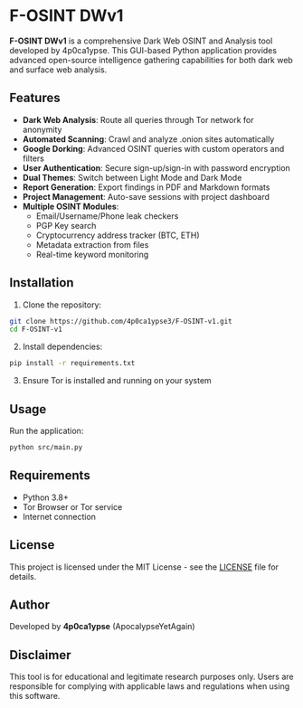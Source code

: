 # F-OSINT DWv1

**F-OSINT DWv1** is a comprehensive Dark Web OSINT and Analysis tool developed by 4p0ca1ypse. This GUI-based Python application provides advanced open-source intelligence gathering capabilities for both dark web and surface web analysis.

## Features

- **Dark Web Analysis**: Route all queries through Tor network for anonymity
- **Automated Scanning**: Crawl and analyze .onion sites automatically
- **Google Dorking**: Advanced OSINT queries with custom operators and filters
- **User Authentication**: Secure sign-up/sign-in with password encryption
- **Dual Themes**: Switch between Light Mode and Dark Mode
- **Report Generation**: Export findings in PDF and Markdown formats
- **Project Management**: Auto-save sessions with project dashboard
- **Multiple OSINT Modules**:
  - Email/Username/Phone leak checkers
  - PGP Key search
  - Cryptocurrency address tracker (BTC, ETH)
  - Metadata extraction from files
  - Real-time keyword monitoring

## Installation

1. Clone the repository:
```bash
git clone https://github.com/4p0ca1ypse3/F-OSINT-v1.git
cd F-OSINT-v1
```

2. Install dependencies:
```bash
pip install -r requirements.txt
```

3. Ensure Tor is installed and running on your system

## Usage

Run the application:
```bash
python src/main.py
```

## Requirements

- Python 3.8+
- Tor Browser or Tor service
- Internet connection

## License

This project is licensed under the MIT License - see the [LICENSE](LICENSE) file for details.

## Author

Developed by **4p0ca1ypse** (ApocalypseYetAgain)

## Disclaimer

This tool is for educational and legitimate research purposes only. Users are responsible for complying with applicable laws and regulations when using this software.